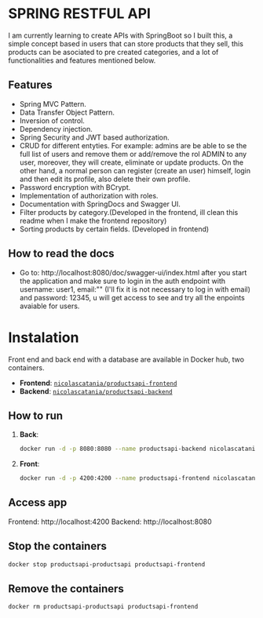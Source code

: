 # SPRING RESTFUL API
I am currently learning to create APIs with SpringBoot so I built this, a simple concept based in users that can store products that they sell, this products can be asociated to pre created categories, and a lot of functionalities and features mentioned below.

## Features
- Spring MVC Pattern.
- Data Transfer Object Pattern.
- Inversion of control.
- Dependency injection.
- Spring Security and JWT based authorization.
- CRUD for different entyties. For example: admins are be able to se the full list of users and remove them or add/remove the rol ADMIN to any user, moreover, they will create, eliminate or update products. On the other hand, a normal person can register (create an user) himself, login and then edit its profile, also delete their own profile.
- Password encryption with BCrypt.
- Implementation of authorization with roles.
- Documentation with SpringDocs and Swagger UI. 
- Filter products by category.(Developed in the frontend, ill clean this readme when I make the frontend repository)
- Sorting products by certain fields. (Developed in frontend)

## How to read the docs
- Go to: http://localhost:8080/doc/swagger-ui/index.html after you start the application and make sure to login in the auth endpoint with username: user1, email:"" (I'll fix it is not necessary to log in with email) and password: 12345, u will get access to see and try all the enpoints avaiable for users.

# Instalation
Front end and back end with a database are available in Docker hub, two containers.

- **Frontend**: [`nicolascatania/productsapi-frontend`](https://hub.docker.com/r/nicolascatania/productsapi-frontend)
- **Backend**: [`nicolascatania/productsapi-backend`](https://hub.docker.com/r/nicolascatania/productsapi-productsapi)

## How to run

1. **Back**:

   ```bash
   docker run -d -p 8080:8080 --name productsapi-backend nicolascatania/productsapi-productsapi:latest


2. **Front**:
    ```bash
    docker run -d -p 4200:4200 --name productsapi-frontend nicolascatania/productsapi-frontend:latest

## Access app
Frontend: http://localhost:4200
Backend: http://localhost:8080

## Stop the containers
  ```bash
  docker stop productsapi-productsapi productsapi-frontend
  ```

## Remove the containers
  ```bash
  docker rm productsapi-productsapi productsapi-frontend

